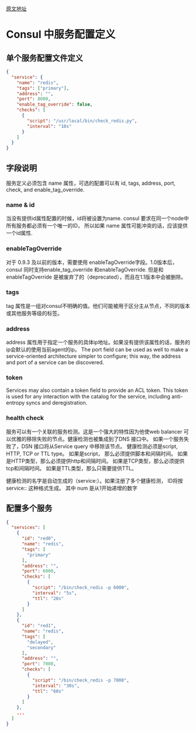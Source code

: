 [原文地址](https://www.consul.io/docs/agent/services.html)

# Consul 中服务配置定义

## 单个服务配置文件定义

```` json
{
  "service": {
    "name": "redis",
    "tags": ["primary"],
    "address": "",
    "port": 8000,
    "enable_tag_override": false,
    "checks": [
      {
        "script": "/usr/local/bin/check_redis.py",
        "interval": "10s"
      }
    ]
  }
}
````
## 字段说明

服务定义必须包含 name 属性，可选的配置可以有 id, tags, address, port, check, and enable_tag_override.

### name & id

当没有提供id属性配置的时候，id将被设置为name. consul 要求在同一个node中所有服务都必须有一个唯一的ID， 所以如果 name 属性可能冲突的话，应该提供一个id属性.

### enableTagOverride

对于 0.9.3 及以前的版本，需要使用 enableTagOverride字段。1.0版本后，consul 同时支持enable_tag_override 和enableTagOverride. 但是和enableTagOverride 是被废弃了的（deprecated），而且在1.1版本中会被删除。

### tags

tag 属性是一组对consul不明确的值。他们可能被用于区分主从节点，不同的版本或其他服务等级的标签。

### address

address 属性用于指定一个服务的具体ip地址。如果没有提供该属性的话，服务的ip会默认的使用当前agent的ip。
The port field can be used as well to make a service-oriented architecture simpler to configure; this way, the address and port of a service can be discovered.

### token

Services may also contain a token field to provide an ACL token. This token is used for any interaction with the catalog for the service, including anti-entropy syncs and deregistration.

### health check

服务可以有一个关联的服务检测。这是一个强大的特性因为他使web balancer 可以优雅的移除失败的节点。健康检测也被集成到了DNS 接口中。 
如果一个服务失败了，DSN 接口将从Service query 中移除该节点。
健康检测必须是script, HTTP, TCP or TTL type。 
如果是script， 那么必须提供脚本和间隔时间。
如果是HTTP类型，那么必须提供http和间隔时间。
如果是TCP类型，那么必须提供tcp和间隔时间。
如果是TTL类型，那么只需要提供TTL。

健康检测的名字是自动生成的（service:<service-id>）。如果注册了多个健康检测， ID将按service:<service-id>:<num> 这种格式生成。 其中 num 是从1开始递增的数字

## 配置多个服务

````json
{
  "services": [
    {
      "id": "red0",
      "name": "redis",
      "tags": [
        "primary"
      ],
      "address": "",
      "port": 6000,
      "checks": [
        {
          "script": "/bin/check_redis -p 6000",
          "interval": "5s",
          "ttl": "20s"
        }
      ]
    },
    {
      "id": "red1",
      "name": "redis",
      "tags": [
        "delayed",
        "secondary"
      ],
      "address": "",
      "port": 7000,
      "checks": [
        {
          "script": "/bin/check_redis -p 7000",
          "interval": "30s",
          "ttl": "60s"
        }
      ]
    },
    ...
  ]
}
````
